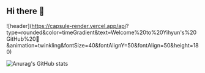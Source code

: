 ## Hi there 👋

![header](https://capsule-render.vercel.app/api?
type=rounded&color=timeGradient&text=Welcome%20to%20Yihyun's%20GitHub%20👋
&animation=twinkling&fontSize=40&fontAlignY=50&fontAlign=50&height=180)

![Anurag's GitHub stats](https://github-readme-stats.vercel.app/api?username=yh112&show_icons=true&theme=radical)

